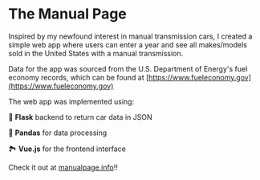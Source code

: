 # The Manual Page

Inspired by my newfound interest in manual transmission cars, I created a simple web app where users can enter a year and see all makes/models sold in the United States with a manual transmission.

Data for the app was sourced from the U.S. Department of Energy's fuel economy records, which can be found at [https://www.fueleconomy.gov](https://www.fueleconomy.gov)

The web app was implemented using:

🐍 **Flask** backend to return car data in JSON

🐼 **Pandas** for data processing

🏞️ **Vue.js** for the frontend interface

Check it out at [manualpage.info](manualpage.info):bangbang:

